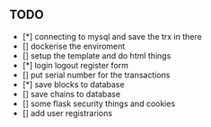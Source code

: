 ## TODO
- [*] connecting to mysql and save the trx in there 
- [] dockerise the enviroment 
- [] setup the template and do html things
- [*] login logout register form 
- [] put serial number for the transactions 
- [*] save blocks to database 
- [] save chains to database 
- [] some flask security things and cookies 
- [] add user registrarions 